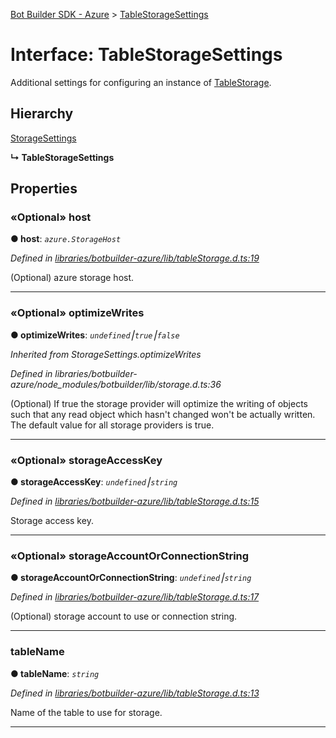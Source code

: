 [Bot Builder SDK - Azure](../README.md) > [TableStorageSettings](../interfaces/botbuilder_azure.tablestoragesettings.md)



# Interface: TableStorageSettings


Additional settings for configuring an instance of [TableStorage](../classes/botbuilder_azure_v4.tablestorage.html).

## Hierarchy


 [StorageSettings]()

**↳ TableStorageSettings**








## Properties
<a id="host"></a>

### «Optional» host

**●  host**:  *`azure.StorageHost`* 

*Defined in [libraries/botbuilder-azure/lib/tableStorage.d.ts:19](https://github.com/Microsoft/botbuilder-js/blob/6102823/libraries/botbuilder-azure/lib/tableStorage.d.ts#L19)*



(Optional) azure storage host.




___

<a id="optimizewrites"></a>

### «Optional» optimizeWrites

**●  optimizeWrites**:  *`undefined`⎮`true`⎮`false`* 

*Inherited from StorageSettings.optimizeWrites*

*Defined in libraries/botbuilder-azure/node_modules/botbuilder/lib/storage.d.ts:36*



(Optional) If true the storage provider will optimize the writing of objects such that any read object which hasn't changed won't be actually written. The default value for all storage providers is true.




___

<a id="storageaccesskey"></a>

### «Optional» storageAccessKey

**●  storageAccessKey**:  *`undefined`⎮`string`* 

*Defined in [libraries/botbuilder-azure/lib/tableStorage.d.ts:15](https://github.com/Microsoft/botbuilder-js/blob/6102823/libraries/botbuilder-azure/lib/tableStorage.d.ts#L15)*



Storage access key.




___

<a id="storageaccountorconnectionstring"></a>

### «Optional» storageAccountOrConnectionString

**●  storageAccountOrConnectionString**:  *`undefined`⎮`string`* 

*Defined in [libraries/botbuilder-azure/lib/tableStorage.d.ts:17](https://github.com/Microsoft/botbuilder-js/blob/6102823/libraries/botbuilder-azure/lib/tableStorage.d.ts#L17)*



(Optional) storage account to use or connection string.




___

<a id="tablename"></a>

###  tableName

**●  tableName**:  *`string`* 

*Defined in [libraries/botbuilder-azure/lib/tableStorage.d.ts:13](https://github.com/Microsoft/botbuilder-js/blob/6102823/libraries/botbuilder-azure/lib/tableStorage.d.ts#L13)*



Name of the table to use for storage.




___


